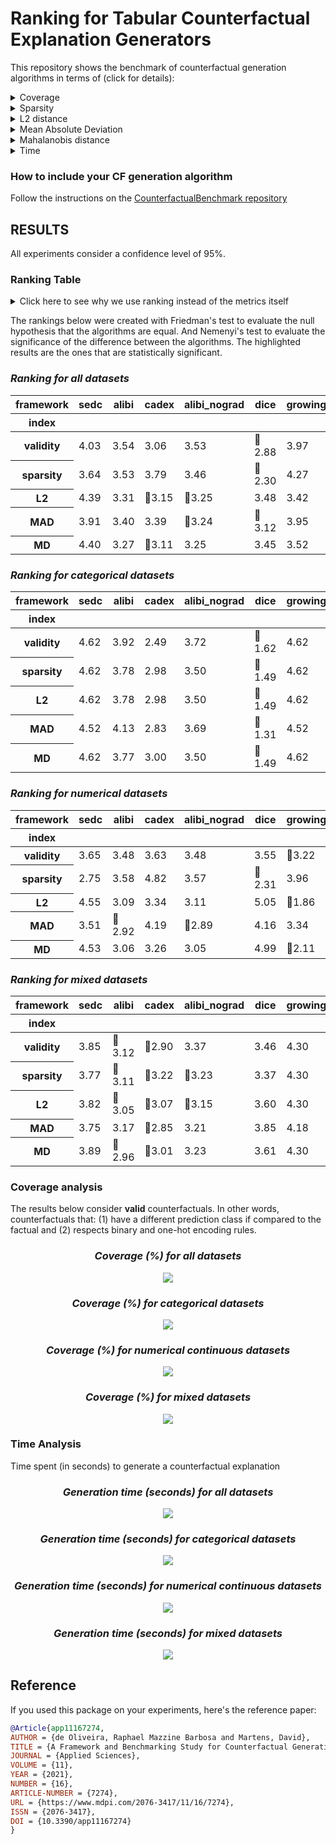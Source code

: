 # Ranking for Tabular Counterfactual Explanation Generators

This repository shows the benchmark of counterfactual generation algorithms in terms of (click for details):

<details>
  <summary>Coverage</summary>

    how many factuals are converted to counterfactuals?

</details>

<details>
  <summary>Sparsity</summary>

    how many features are unchanged?

</details>

<details>
  <summary>L2 distance</summary>

    how far are the counterfactuals from the factual data?

</details>

<details>
  <summary>Mean Absolute Deviation</summary>

    how different are the counterfactuals from the factual data considering feature variations?

</details>

<details>
  <summary>Mahalanobis distance</summary>

    how different are the counterfactuals from the factual data considering the data distribution?

</details>

<details>
  <summary>Time</summary>

    how long does it take to generate a counterfactual?

</details>

### How to include your CF generation algorithm
Follow the instructions on the [CounterfactualBenchmark repository](https://github.com/ADMAntwerp/CounterfactualBenchmark)

## RESULTS

All experiments consider a confidence level of 95%.

### Ranking Table
<details>
  <summary>Click here to see why we use ranking instead of the metrics itself</summary>

Most metrics cannot be directly compared as each algorithm has a different coverage. For example, if one algorithm 
only creates a single counterfactual and has a sparsity of 90%, we cannot say it is better than another algorithm 
that creates 1 000 counterfactuals and with sparsity of 88%. Therefore, the ranking consider these cases, giving a
better picture of the algorithms' performance.

</details>

The rankings below were created with Friedman's test to evaluate the null hypothesis that the algorithms are equal.
And Nemenyi's test to evaluate the significance of the difference between the algorithms.
The highlighted results are the ones that are statistically significant.

<div style="font-style: italic;" markdown="1">

### Ranking for all datasets

</div>


<table id="T_45601">
  <thead>
    <tr>
      <th class="index_name level0" >framework</th>
      <th id="T_45601_level0_col0" class="col_heading level0 col0" >sedc</th>
      <th id="T_45601_level0_col1" class="col_heading level0 col1" >alibi</th>
      <th id="T_45601_level0_col2" class="col_heading level0 col2" >cadex</th>
      <th id="T_45601_level0_col3" class="col_heading level0 col3" >alibi_nograd</th>
      <th id="T_45601_level0_col4" class="col_heading level0 col4" >dice</th>
      <th id="T_45601_level0_col5" class="col_heading level0 col5" >growingspheres</th>
      <th id="T_45601_level0_col6" class="col_heading level0 col6" >N</th>
    </tr>
    <tr>
      <th class="index_name level0" >index</th>
      <th class="blank col0" >&nbsp;</th>
      <th class="blank col1" >&nbsp;</th>
      <th class="blank col2" >&nbsp;</th>
      <th class="blank col3" >&nbsp;</th>
      <th class="blank col4" >&nbsp;</th>
      <th class="blank col5" >&nbsp;</th>
      <th class="blank col6" >&nbsp;</th>
    </tr>
  </thead>
  <tbody>
    <tr>
      <th id="T_45601_level0_row0" class="row_heading level0 row0" >validity</th>
      <td id="T_45601_row0_col0" class="data row0 col0" >4.03</td>
      <td id="T_45601_row0_col1" class="data row0 col1" >3.54</td>
      <td id="T_45601_row0_col2" class="data row0 col2" >3.06</td>
      <td id="T_45601_row0_col3" class="data row0 col3" >3.53</td>
      <td id="T_45601_row0_col4" class="data row0 col4" >🥇2.88</td>
      <td id="T_45601_row0_col5" class="data row0 col5" >3.97</td>
      <td id="T_45601_row0_col6" class="data row0 col6" >3925</td>
    </tr>
    <tr>
      <th id="T_45601_level0_row1" class="row_heading level0 row1" >sparsity</th>
      <td id="T_45601_row1_col0" class="data row1 col0" >3.64</td>
      <td id="T_45601_row1_col1" class="data row1 col1" >3.53</td>
      <td id="T_45601_row1_col2" class="data row1 col2" >3.79</td>
      <td id="T_45601_row1_col3" class="data row1 col3" >3.46</td>
      <td id="T_45601_row1_col4" class="data row1 col4" >🥇2.30</td>
      <td id="T_45601_row1_col5" class="data row1 col5" >4.27</td>
      <td id="T_45601_row1_col6" class="data row1 col6" >3925</td>
    </tr>
    <tr>
      <th id="T_45601_level0_row2" class="row_heading level0 row2" >L2</th>
      <td id="T_45601_row2_col0" class="data row2 col0" >4.39</td>
      <td id="T_45601_row2_col1" class="data row2 col1" >3.31</td>
      <td id="T_45601_row2_col2" class="data row2 col2" >🥇3.15</td>
      <td id="T_45601_row2_col3" class="data row2 col3" >🥇3.25</td>
      <td id="T_45601_row2_col4" class="data row2 col4" >3.48</td>
      <td id="T_45601_row2_col5" class="data row2 col5" >3.42</td>
      <td id="T_45601_row2_col6" class="data row2 col6" >3925</td>
    </tr>
    <tr>
      <th id="T_45601_level0_row3" class="row_heading level0 row3" >MAD</th>
      <td id="T_45601_row3_col0" class="data row3 col0" >3.91</td>
      <td id="T_45601_row3_col1" class="data row3 col1" >3.40</td>
      <td id="T_45601_row3_col2" class="data row3 col2" >3.39</td>
      <td id="T_45601_row3_col3" class="data row3 col3" >🥇3.24</td>
      <td id="T_45601_row3_col4" class="data row3 col4" >🥇3.12</td>
      <td id="T_45601_row3_col5" class="data row3 col5" >3.95</td>
      <td id="T_45601_row3_col6" class="data row3 col6" >3925</td>
    </tr>
    <tr>
      <th id="T_45601_level0_row4" class="row_heading level0 row4" >MD</th>
      <td id="T_45601_row4_col0" class="data row4 col0" >4.40</td>
      <td id="T_45601_row4_col1" class="data row4 col1" >3.27</td>
      <td id="T_45601_row4_col2" class="data row4 col2" >🥇3.11</td>
      <td id="T_45601_row4_col3" class="data row4 col3" >3.25</td>
      <td id="T_45601_row4_col4" class="data row4 col4" >3.45</td>
      <td id="T_45601_row4_col5" class="data row4 col5" >3.52</td>
      <td id="T_45601_row4_col6" class="data row4 col6" >3925</td>
    </tr>
  </tbody>
</table>


<div style="font-style: italic;" markdown="1">

### Ranking for categorical datasets

</div>


<table id="T_5db5e">
  <thead>
    <tr>
      <th class="index_name level0" >framework</th>
      <th id="T_5db5e_level0_col0" class="col_heading level0 col0" >sedc</th>
      <th id="T_5db5e_level0_col1" class="col_heading level0 col1" >alibi</th>
      <th id="T_5db5e_level0_col2" class="col_heading level0 col2" >cadex</th>
      <th id="T_5db5e_level0_col3" class="col_heading level0 col3" >alibi_nograd</th>
      <th id="T_5db5e_level0_col4" class="col_heading level0 col4" >dice</th>
      <th id="T_5db5e_level0_col5" class="col_heading level0 col5" >growingspheres</th>
      <th id="T_5db5e_level0_col6" class="col_heading level0 col6" >N</th>
    </tr>
    <tr>
      <th class="index_name level0" >index</th>
      <th class="blank col0" >&nbsp;</th>
      <th class="blank col1" >&nbsp;</th>
      <th class="blank col2" >&nbsp;</th>
      <th class="blank col3" >&nbsp;</th>
      <th class="blank col4" >&nbsp;</th>
      <th class="blank col5" >&nbsp;</th>
      <th class="blank col6" >&nbsp;</th>
    </tr>
  </thead>
  <tbody>
    <tr>
      <th id="T_5db5e_level0_row0" class="row_heading level0 row0" >validity</th>
      <td id="T_5db5e_row0_col0" class="data row0 col0" >4.62</td>
      <td id="T_5db5e_row0_col1" class="data row0 col1" >3.92</td>
      <td id="T_5db5e_row0_col2" class="data row0 col2" >2.49</td>
      <td id="T_5db5e_row0_col3" class="data row0 col3" >3.72</td>
      <td id="T_5db5e_row0_col4" class="data row0 col4" >🥇1.62</td>
      <td id="T_5db5e_row0_col5" class="data row0 col5" >4.62</td>
      <td id="T_5db5e_row0_col6" class="data row0 col6" >1327</td>
    </tr>
    <tr>
      <th id="T_5db5e_level0_row1" class="row_heading level0 row1" >sparsity</th>
      <td id="T_5db5e_row1_col0" class="data row1 col0" >4.62</td>
      <td id="T_5db5e_row1_col1" class="data row1 col1" >3.78</td>
      <td id="T_5db5e_row1_col2" class="data row1 col2" >2.98</td>
      <td id="T_5db5e_row1_col3" class="data row1 col3" >3.50</td>
      <td id="T_5db5e_row1_col4" class="data row1 col4" >🥇1.49</td>
      <td id="T_5db5e_row1_col5" class="data row1 col5" >4.62</td>
      <td id="T_5db5e_row1_col6" class="data row1 col6" >1327</td>
    </tr>
    <tr>
      <th id="T_5db5e_level0_row2" class="row_heading level0 row2" >L2</th>
      <td id="T_5db5e_row2_col0" class="data row2 col0" >4.62</td>
      <td id="T_5db5e_row2_col1" class="data row2 col1" >3.78</td>
      <td id="T_5db5e_row2_col2" class="data row2 col2" >2.98</td>
      <td id="T_5db5e_row2_col3" class="data row2 col3" >3.50</td>
      <td id="T_5db5e_row2_col4" class="data row2 col4" >🥇1.49</td>
      <td id="T_5db5e_row2_col5" class="data row2 col5" >4.62</td>
      <td id="T_5db5e_row2_col6" class="data row2 col6" >1327</td>
    </tr>
    <tr>
      <th id="T_5db5e_level0_row3" class="row_heading level0 row3" >MAD</th>
      <td id="T_5db5e_row3_col0" class="data row3 col0" >4.52</td>
      <td id="T_5db5e_row3_col1" class="data row3 col1" >4.13</td>
      <td id="T_5db5e_row3_col2" class="data row3 col2" >2.83</td>
      <td id="T_5db5e_row3_col3" class="data row3 col3" >3.69</td>
      <td id="T_5db5e_row3_col4" class="data row3 col4" >🥇1.31</td>
      <td id="T_5db5e_row3_col5" class="data row3 col5" >4.52</td>
      <td id="T_5db5e_row3_col6" class="data row3 col6" >1327</td>
    </tr>
    <tr>
      <th id="T_5db5e_level0_row4" class="row_heading level0 row4" >MD</th>
      <td id="T_5db5e_row4_col0" class="data row4 col0" >4.62</td>
      <td id="T_5db5e_row4_col1" class="data row4 col1" >3.77</td>
      <td id="T_5db5e_row4_col2" class="data row4 col2" >3.00</td>
      <td id="T_5db5e_row4_col3" class="data row4 col3" >3.50</td>
      <td id="T_5db5e_row4_col4" class="data row4 col4" >🥇1.49</td>
      <td id="T_5db5e_row4_col5" class="data row4 col5" >4.62</td>
      <td id="T_5db5e_row4_col6" class="data row4 col6" >1327</td>
    </tr>
  </tbody>
</table>


<div style="font-style: italic;" markdown="1">

### Ranking for numerical datasets

</div>


<table id="T_c5958">
  <thead>
    <tr>
      <th class="index_name level0" >framework</th>
      <th id="T_c5958_level0_col0" class="col_heading level0 col0" >sedc</th>
      <th id="T_c5958_level0_col1" class="col_heading level0 col1" >alibi</th>
      <th id="T_c5958_level0_col2" class="col_heading level0 col2" >cadex</th>
      <th id="T_c5958_level0_col3" class="col_heading level0 col3" >alibi_nograd</th>
      <th id="T_c5958_level0_col4" class="col_heading level0 col4" >dice</th>
      <th id="T_c5958_level0_col5" class="col_heading level0 col5" >growingspheres</th>
      <th id="T_c5958_level0_col6" class="col_heading level0 col6" >N</th>
    </tr>
    <tr>
      <th class="index_name level0" >index</th>
      <th class="blank col0" >&nbsp;</th>
      <th class="blank col1" >&nbsp;</th>
      <th class="blank col2" >&nbsp;</th>
      <th class="blank col3" >&nbsp;</th>
      <th class="blank col4" >&nbsp;</th>
      <th class="blank col5" >&nbsp;</th>
      <th class="blank col6" >&nbsp;</th>
    </tr>
  </thead>
  <tbody>
    <tr>
      <th id="T_c5958_level0_row0" class="row_heading level0 row0" >validity</th>
      <td id="T_c5958_row0_col0" class="data row0 col0" >3.65</td>
      <td id="T_c5958_row0_col1" class="data row0 col1" >3.48</td>
      <td id="T_c5958_row0_col2" class="data row0 col2" >3.63</td>
      <td id="T_c5958_row0_col3" class="data row0 col3" >3.48</td>
      <td id="T_c5958_row0_col4" class="data row0 col4" >3.55</td>
      <td id="T_c5958_row0_col5" class="data row0 col5" >🥇3.22</td>
      <td id="T_c5958_row0_col6" class="data row0 col6" >1598</td>
    </tr>
    <tr>
      <th id="T_c5958_level0_row1" class="row_heading level0 row1" >sparsity</th>
      <td id="T_c5958_row1_col0" class="data row1 col0" >2.75</td>
      <td id="T_c5958_row1_col1" class="data row1 col1" >3.58</td>
      <td id="T_c5958_row1_col2" class="data row1 col2" >4.82</td>
      <td id="T_c5958_row1_col3" class="data row1 col3" >3.57</td>
      <td id="T_c5958_row1_col4" class="data row1 col4" >🥇2.31</td>
      <td id="T_c5958_row1_col5" class="data row1 col5" >3.96</td>
      <td id="T_c5958_row1_col6" class="data row1 col6" >1598</td>
    </tr>
    <tr>
      <th id="T_c5958_level0_row2" class="row_heading level0 row2" >L2</th>
      <td id="T_c5958_row2_col0" class="data row2 col0" >4.55</td>
      <td id="T_c5958_row2_col1" class="data row2 col1" >3.09</td>
      <td id="T_c5958_row2_col2" class="data row2 col2" >3.34</td>
      <td id="T_c5958_row2_col3" class="data row2 col3" >3.11</td>
      <td id="T_c5958_row2_col4" class="data row2 col4" >5.05</td>
      <td id="T_c5958_row2_col5" class="data row2 col5" >🥇1.86</td>
      <td id="T_c5958_row2_col6" class="data row2 col6" >1598</td>
    </tr>
    <tr>
      <th id="T_c5958_level0_row3" class="row_heading level0 row3" >MAD</th>
      <td id="T_c5958_row3_col0" class="data row3 col0" >3.51</td>
      <td id="T_c5958_row3_col1" class="data row3 col1" >🥇2.92</td>
      <td id="T_c5958_row3_col2" class="data row3 col2" >4.19</td>
      <td id="T_c5958_row3_col3" class="data row3 col3" >🥇2.89</td>
      <td id="T_c5958_row3_col4" class="data row3 col4" >4.16</td>
      <td id="T_c5958_row3_col5" class="data row3 col5" >3.34</td>
      <td id="T_c5958_row3_col6" class="data row3 col6" >1598</td>
    </tr>
    <tr>
      <th id="T_c5958_level0_row4" class="row_heading level0 row4" >MD</th>
      <td id="T_c5958_row4_col0" class="data row4 col0" >4.53</td>
      <td id="T_c5958_row4_col1" class="data row4 col1" >3.06</td>
      <td id="T_c5958_row4_col2" class="data row4 col2" >3.26</td>
      <td id="T_c5958_row4_col3" class="data row4 col3" >3.05</td>
      <td id="T_c5958_row4_col4" class="data row4 col4" >4.99</td>
      <td id="T_c5958_row4_col5" class="data row4 col5" >🥇2.11</td>
      <td id="T_c5958_row4_col6" class="data row4 col6" >1598</td>
    </tr>
  </tbody>
</table>


<div style="font-style: italic;" markdown="1">

### Ranking for mixed datasets

</div>


<table id="T_497d8">
  <thead>
    <tr>
      <th class="index_name level0" >framework</th>
      <th id="T_497d8_level0_col0" class="col_heading level0 col0" >sedc</th>
      <th id="T_497d8_level0_col1" class="col_heading level0 col1" >alibi</th>
      <th id="T_497d8_level0_col2" class="col_heading level0 col2" >cadex</th>
      <th id="T_497d8_level0_col3" class="col_heading level0 col3" >alibi_nograd</th>
      <th id="T_497d8_level0_col4" class="col_heading level0 col4" >dice</th>
      <th id="T_497d8_level0_col5" class="col_heading level0 col5" >growingspheres</th>
      <th id="T_497d8_level0_col6" class="col_heading level0 col6" >N</th>
    </tr>
    <tr>
      <th class="index_name level0" >index</th>
      <th class="blank col0" >&nbsp;</th>
      <th class="blank col1" >&nbsp;</th>
      <th class="blank col2" >&nbsp;</th>
      <th class="blank col3" >&nbsp;</th>
      <th class="blank col4" >&nbsp;</th>
      <th class="blank col5" >&nbsp;</th>
      <th class="blank col6" >&nbsp;</th>
    </tr>
  </thead>
  <tbody>
    <tr>
      <th id="T_497d8_level0_row0" class="row_heading level0 row0" >validity</th>
      <td id="T_497d8_row0_col0" class="data row0 col0" >3.85</td>
      <td id="T_497d8_row0_col1" class="data row0 col1" >🥇3.12</td>
      <td id="T_497d8_row0_col2" class="data row0 col2" >🥇2.90</td>
      <td id="T_497d8_row0_col3" class="data row0 col3" >3.37</td>
      <td id="T_497d8_row0_col4" class="data row0 col4" >3.46</td>
      <td id="T_497d8_row0_col5" class="data row0 col5" >4.30</td>
      <td id="T_497d8_row0_col6" class="data row0 col6" >1000</td>
    </tr>
    <tr>
      <th id="T_497d8_level0_row1" class="row_heading level0 row1" >sparsity</th>
      <td id="T_497d8_row1_col0" class="data row1 col0" >3.77</td>
      <td id="T_497d8_row1_col1" class="data row1 col1" >🥇3.11</td>
      <td id="T_497d8_row1_col2" class="data row1 col2" >🥇3.22</td>
      <td id="T_497d8_row1_col3" class="data row1 col3" >🥇3.23</td>
      <td id="T_497d8_row1_col4" class="data row1 col4" >3.37</td>
      <td id="T_497d8_row1_col5" class="data row1 col5" >4.30</td>
      <td id="T_497d8_row1_col6" class="data row1 col6" >1000</td>
    </tr>
    <tr>
      <th id="T_497d8_level0_row2" class="row_heading level0 row2" >L2</th>
      <td id="T_497d8_row2_col0" class="data row2 col0" >3.82</td>
      <td id="T_497d8_row2_col1" class="data row2 col1" >🥇3.05</td>
      <td id="T_497d8_row2_col2" class="data row2 col2" >🥇3.07</td>
      <td id="T_497d8_row2_col3" class="data row2 col3" >🥇3.15</td>
      <td id="T_497d8_row2_col4" class="data row2 col4" >3.60</td>
      <td id="T_497d8_row2_col5" class="data row2 col5" >4.30</td>
      <td id="T_497d8_row2_col6" class="data row2 col6" >1000</td>
    </tr>
    <tr>
      <th id="T_497d8_level0_row3" class="row_heading level0 row3" >MAD</th>
      <td id="T_497d8_row3_col0" class="data row3 col0" >3.75</td>
      <td id="T_497d8_row3_col1" class="data row3 col1" >3.17</td>
      <td id="T_497d8_row3_col2" class="data row3 col2" >🥇2.85</td>
      <td id="T_497d8_row3_col3" class="data row3 col3" >3.21</td>
      <td id="T_497d8_row3_col4" class="data row3 col4" >3.85</td>
      <td id="T_497d8_row3_col5" class="data row3 col5" >4.18</td>
      <td id="T_497d8_row3_col6" class="data row3 col6" >1000</td>
    </tr>
    <tr>
      <th id="T_497d8_level0_row4" class="row_heading level0 row4" >MD</th>
      <td id="T_497d8_row4_col0" class="data row4 col0" >3.89</td>
      <td id="T_497d8_row4_col1" class="data row4 col1" >🥇2.96</td>
      <td id="T_497d8_row4_col2" class="data row4 col2" >🥇3.01</td>
      <td id="T_497d8_row4_col3" class="data row4 col3" >3.23</td>
      <td id="T_497d8_row4_col4" class="data row4 col4" >3.61</td>
      <td id="T_497d8_row4_col5" class="data row4 col5" >4.30</td>
      <td id="T_497d8_row4_col6" class="data row4 col6" >1000</td>
    </tr>
  </tbody>
</table>



### Coverage analysis

The results below consider **valid** counterfactuals. In other words, counterfactuals that: (1) have a different prediction class if compared to the factual and (2) respects binary and one-hot encoding rules.

<div style="font-style: italic; text-align: center;" markdown="1">

### Coverage (%) for all datasets

</div>

<p align="center">
<img src="./charts/validity_chart_all.png">
</p>

<div style="font-style: italic; text-align: center;" markdown="1">

### Coverage (%) for categorical datasets

</div>

<p align="center">
<img src="./charts/validity_chart_cat.png">
</p>

<div style="font-style: italic; text-align: center;" markdown="1">

### Coverage (%) for numerical continuous datasets

</div>

<p align="center">
<img src="./charts/validity_chart_num.png">
</p>

<div style="font-style: italic; text-align: center;" markdown="1">

### Coverage (%) for mixed datasets

</div>

<p align="center">
<img src="./charts/validity_chart_mix.png">
</p>

### Time Analysis
Time spent (in seconds) to generate a counterfactual explanation

<div style="font-style: italic; text-align: center;" markdown="1">

### Generation time (seconds) for all datasets

</div>

<p align="center">
<img src="./charts/cf_generation_time_chart_all.png">
</p>

<div style="font-style: italic; text-align: center;" markdown="1">

### Generation time (seconds) for categorical datasets

</div>

<p align="center">
<img src="./charts/cf_generation_time_chart_cat.png">
</p>

<div style="font-style: italic; text-align: center;" markdown="1">

### Generation time (seconds) for numerical continuous datasets

</div>

<p align="center">
<img src="./charts/cf_generation_time_chart_num.png">
</p>

<div style="font-style: italic; text-align: center;" markdown="1">

### Generation time (seconds) for mixed datasets

</div>

<p align="center">
<img src="./charts/cf_generation_time_chart_mix.png">
</p>



## Reference
If you used this package on your experiments, here's the reference paper:
```bibtex
@Article{app11167274,
AUTHOR = {de Oliveira, Raphael Mazzine Barbosa and Martens, David},
TITLE = {A Framework and Benchmarking Study for Counterfactual Generating Methods on Tabular Data},
JOURNAL = {Applied Sciences},
VOLUME = {11},
YEAR = {2021},
NUMBER = {16},
ARTICLE-NUMBER = {7274},
URL = {https://www.mdpi.com/2076-3417/11/16/7274},
ISSN = {2076-3417},
DOI = {10.3390/app11167274}
}
```
